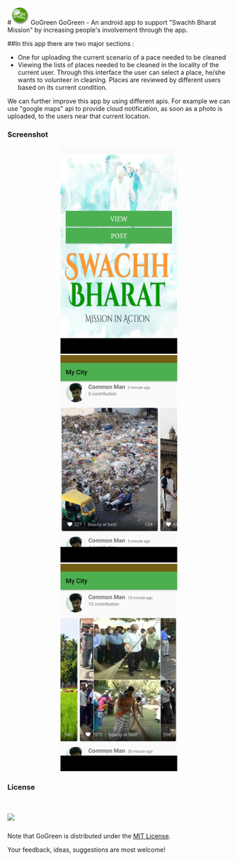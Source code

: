 #<img src = "https://raw.githubusercontent.com/RatulGhosh/GoGreen/master/app/src/main/res/drawable/ic_launcher.png" width="40" /> GoGreen
GoGreen - An android app to support "Swachh Bharat Mission"  by increasing people's involvement through the app.

##In this app there are two major sections :
*  One for uploading the current scenario of a pace needed to be cleaned 
*  Viewing the lists of places needed to be cleaned in the locality of the current user. Through this interface the user can select a place, he/she wants to volunteer in cleaning. Places are reviewed by different users based on its current condition.

We can further improve this app by using different apis. For example we can use "google maps" api to provide cloud notification, as soon as a photo is uploaded, to the users near that current location.

### Screenshot

<p align="center">
  <img src="https://raw.githubusercontent.com/RatulGhosh/GoGreen/master/images/1.png" width="264" alt="Screenshot"/>
  <img src="https://raw.githubusercontent.com/RatulGhosh/GoGreen/master/images/2.png" width="264" alt="Screenshot"/>
  <img src="https://raw.githubusercontent.com/RatulGhosh/GoGreen/master/images/4.png" width="264" alt="Screenshot"/>
</p>

### License
# <img src="https://img.shields.io/badge/license-MIT-blue.svg?style=flat" width="80" />
Note that GoGreen is distributed under the [MIT License](http://opensource.org/licenses/MIT).

Your feedback, ideas, suggestions are most welcome!
